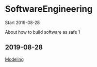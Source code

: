 # SoftwareEngineering
Start 2019-08-28  <br>

About how to build software as safe
1

2019-08-28
---
[Modeling](./ObjectOrientedModeling.md)
